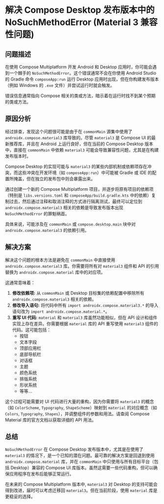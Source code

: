 # 解决 Compose Desktop 发布版本中的 NoSuchMethodError (Material 3 兼容性问题)

## 问题描述

在使用 Compose Multiplatform 开发 Android 和 Desktop 应用时，你可能会遇到一个棘手的 `NoSuchMethodError`。这个错误通常不会在你使用 Android Studio 的 Gradle 命令 `composeApp:run` 运行 Desktop 应用时出现，但在你构建发布版本（例如 Windows 的 `.exe` 文件）并尝试运行时就会触发。

错误信息通常指向 Compose 相关的类或方法，暗示着在运行时找不到某个预期的类或方法。

## 原因分析

经过排查，发现这个问题很可能是由于在 `commonMain` 源集中使用了 `androidx.compose.material3` 库导致的。尽管 `material3` 是 Compose UI 的最新推荐库，并且在 Android 上运行良好，但在当前的 Compose Desktop 版本中，直接在 `commonMain` 中依赖 `material3` 可能会导致兼容性问题，尤其是在构建发布版本时。

Compose Desktop 的实现可能与 `material3` 的某些内部机制或依赖项存在冲突，而这些冲突在开发环境（如 `composeApp:run`）中可能被 Gradle 或 IDE 的配置所掩盖，但在独立的发布包中则会暴露出来。

通过创建一个新的 Compose Multiplatform 项目，并逐步将原有项目的依赖项（特别是 `libs.versions.toml` 和 `composeApp/build.gradle.kts` 中的依赖）复制过去，然后通过注释和取消注释的方式进行隔离测试，最终可以定位到 `androidx.compose.material3` 相关的依赖是导致发布版本出现 `NoSuchMethodError` 的罪魁祸首。

具体来说，可能涉及在 `commonMain` 或 `compose.desktop.main` 块中对 `androidx.compose.material3` 的依赖引用。

## 解决方案

解决这个问题的根本方法是避免在 `commonMain` 中直接使用 `androidx.compose.material3` 库。你需要将所有对 `material3` 组件和 API 的引用替换为 `androidx.compose.material` 库中的对应项。

这通常意味着：

1.  **修改依赖项:** 从 `commonMain` 或 Desktop 目标集的依赖配置中移除所有 `androidx.compose.material3` 相关的依赖。
2.  **修改导入语句:** 将代码中所有 `import androidx.compose.material3.*` 的导入语句改为 `import androidx.compose.material.*`。
3.  **重写 UI 代码:** `material` 和 `material3` 库虽然功能相似，但在 API 设计和组件实现上存在差异。你需要根据 `material` 库的 API 重写使用 `material3` 组件的代码。这可能包括：
    *   按钮
    *   文本字段
    *   顶部应用栏
    *   底部导航栏
    *   对话框
    *   主题
    *   颜色系统
    *   排版系统
    *   形状系统
    *   等等...

这个过程可能需要对 UI 代码进行大量的重构，因为你需要将 `material3` 的概念（如 `ColorScheme`, `Typography`, `ShapeScheme`）映射到 `material` 的对应概念（如 `Colors`, `Typography`, `Shapes`），并调整组件的参数和用法。请查阅 Compose Material 库的官方文档以获取详细的 API 用法。

## 总结

`NoSuchMethodError` 在 Compose Desktop 发布版本中，尤其是在使用了 `material3` 的情况下，是一个已知的潜在问题。最可靠的解决方案是回退到使用 `androidx.compose.material` 库，并在 `commonMain` 中只使用与所有目标平台（包括 Desktop）兼容的 Compose UI 库版本。虽然这需要一些代码重构，但可以确保应用程序在发布后能够正常运行。

在未来的 Compose Multiplatform 版本中, `material3` 对 Desktop 的支持可能会得到改进，届时可以考虑迁移回 `material3`。但在当前阶段，使用 `material` 库是更稳妥的选择。
